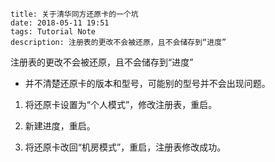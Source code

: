 ```
title: 关于清华同方还原卡的一个坑
date: 2018-05-11 19:51
tags: Tutorial Note
description: 注册表的更改不会被还原，且不会储存到“进度”
```

注册表的更改不会被还原，且不会储存到“进度”

* 并不清楚还原卡的版本和型号，可能别的型号并不会出现问题。


1. 将还原卡设置为“个人模式”，修改注册表，重启。

2. 新建进度，重启。

3. 将还原卡改回“机房模式”，重启，注册表修改成功。
